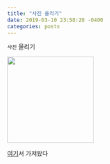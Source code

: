 ```yaml
---
title: "사진 올리기"
date: 2019-03-10 23:58:28 -0400
categories: posts
---
```


`사진` 올리기

<div>
<img width="200" src="https://user-images.githubusercontent.com/34255526/54086774-d685fb80-438f-11e9-9dc4-26bfd5982afd.jpg">
</div>

[여기][blog-docs]서 가져왔다

[blog-docs]: https://hanee24.github.io/2017/12/21/how-to-upload-image-with-github-readme/

